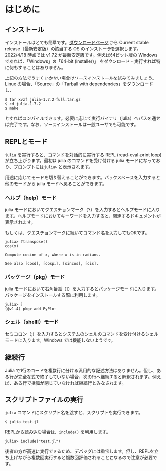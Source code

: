 # はじめに

<!--
## Julia の紹介・特徴
-->

## インストール
インストールはとても簡単です。[ダウンロードページ](https://julialang.org/downloads/) から Current stable release（最新安定版）の該当する OS のインストーラを選択します。2022/4/18 時点では v1.7.2 が最新安定版です。例えば64ビット版の Windows であれば、「Windows」の「64-bit (installer)」 をダウンロード・実行すれば特に何もすることはありません。

上記の方法でうまくいかない場合はソースインストールを試みてみましょう。Linux の場合、「Source」の「Tarball with dependencies」をダウンロードし、
```
$ tar xvzf julia-1.7.2-full.tar.gz
$ cd julia-1.7.2
$ make
```
とすればコンパイルできます。必要に応じて実行バイナリ（julia）へパスを通せば完了です。なお、ソースインストールは一般ユーザでも可能です。

<!--
## はじめての Julia

-->

## REPLとモード
```julia``` を実行すると、コマンドを対話的に実行する REPL (read-eval-print loop) が立ち上がります。最初は julia のコマンドを受け付ける julia モードになっており、プロンプトには```julia>``` と表示されます。

用途に応じてモードを切り替えることができます。バックスペースを入力すると他のモードから julia モードへ戻ることができます。

### ヘルプ（help）モード
julia モードにおいてクエスチョンマーク（?）を入力するとヘルプモードに入ります。ヘルプモードにおいてキーワードを入力すると、関連するドキュメントが表示されます。

もしくは、クエスチョンマークに続いてコマンド名を入力してもOKです。
```
julia> ?transpose()
cos(x)

Compute cosine of x, where x is in radians.

See also [cosd], [cospi], [sincos], [cis].
```

### パッケージ（pkg）モード
julia モードにおいて右角括弧（]）を入力するとパッケージモードに入ります。パッケージをインストールする際に利用します。
```
julia> ]
(@v1.4) pkg> add PyPlot
```

### シェル（shelll）モード
セミコロン（;）を入力するとシステムのシェルのコマンドを受け付けるシェルモードに入ります。Windows では機能しないようです。

## 継続行
Julia で1行のコードを複数行に分ける汎用的な記述方法はありません。但し、ある行が完全な式で終了していない場合、次の行へ継続すると解釈されます。例えば、ある行で括弧が閉じていなければ継続行とみなされます。

## スクリプトファイルの実行
```julia``` コマンドにスクリプト名を渡すと、スクリプトを実行できます。
```
$ julia test.jl
```
REPLから読み込む場合は、```include()``` を利用します。
```
julia> include("test.jl")
```
後者の方が高速に実行できるため、デバッグには重宝します。但し、REPLを立ち上げながら複数回実行すると複数回評価されることになるので注意が必要です。

